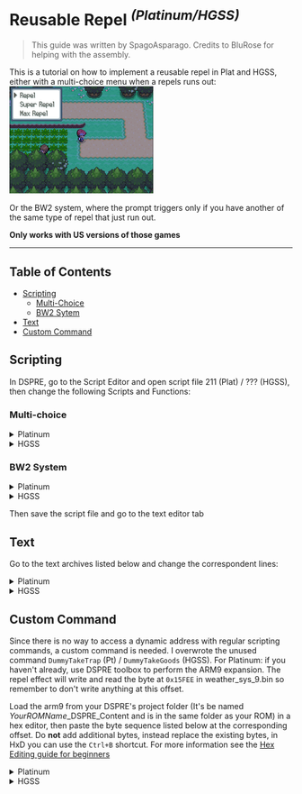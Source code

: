 # Reusable Repel <sup>*(Platinum/HGSS)*</sup>
> This guide was written by SpagoAsparago. Credits to BluRose for helping with the assembly.

This is a tutorial on how to implement a reusable repel in Plat and HGSS, either with a multi-choice menu when a repels runs out:
![](resources/pt_hgss-repel/repel.png)

Or the BW2 system, where the prompt triggers only if you have another of the same type of repel that just run out.

**Only works with US versions of those games**

--- 
## Table of Contents
* [Scripting](#section-1)
  * [Multi-Choice](#subsection)
  * [BW2 Sytem](#subsection-1)
* [Text](#section-2)
* [Custom Command](#section-3)

## Scripting

In DSPRE, go to the Script Editor and open script file 211 (Plat) / ??? (HGSS), then change the following Scripts and Functions:

### Multi-choice

<details>
 <summary>Platinum</summary>
 <p>Replace Script 33 with the following Script:

```
Script 33:
	PlayFanfare 1500
	LockAll 
    	CheckPlayerHasItem 79 1 0x800C
	CompareVarValue 0x800C 1
	JumpIf EQUAL Function#177
	CheckPlayerHasItem 76 1 0x800C
	CompareVarValue 0x800C 1
	JumpIf EQUAL Function#177
	CheckPlayerHasItem 77 1 0x800C
	CompareVarValue 0x800C 1
	JumpIf EQUAL Function#177
	Message 79
	WaitAB 
	CloseMessage 
	ReleaseAll 
End
``` 
 
Then go to the function tab and add the following functions:

```
Function 177:
    Message 75
	YesNoBox 0x800C
	CompareVarValue 0x800C 0
	JumpIf EQUAL Function#178
	CloseMessage 
	ReleaseAll 
End
 
Function 178:
    	CloseMessage 
	MultiStandardText 1 1 0 1 0x800C
	CheckPlayerHasItem 79 1 0x8000
	CompareVarValue 0x8000 1
	CallIf EQUAL Function#179
	CheckPlayerHasItem 76 1 0x8000
	CompareVarValue 0x8000 1
	CallIf EQUAL Function#180
	CheckPlayerHasItem 77 1 0x8000
	CompareVarValue 0x8000 1
	CallIf EQUAL Function#181
	ShowMulti 
	CompareVarValue 0x800C 0
	JumpIf EQUAL Function#182
	CompareVarValue 0x800C 1
	JumpIf EQUAL Function#183
	CompareVarValue 0x800C 2
	JumpIf EQUAL Function#184
	ReleaseAll 
End
 
Function 179:
    AddMultiOption 30 0
Return
 
Function 180:
    AddMultiOption 31 1
Return
 
Function 181:
    AddMultiOption 32 2
Return
 
Function 182:
    AdrsValueSet 0x023DFF28 100
	DummyTakeTrap 
    TakeItem 79 1 0x8000
	TextPlayerName 0
	TextItem 1 79
	Message 72
	WaitButton 
	CloseMessage
Return
 
Function 183:
    AdrsValueSet 0x023DFF28 150
	DummyTakeTrap 
    TakeItem 76 1 0x8000
	TextPlayerName 0
	TextItem 1 76
	Message 72
	WaitButton 
	CloseMessage
Return
 
Function 184:
    AdrsValueSet 0x023DFF28 250
	DummyTakeTrap 
    TakeItem 77 1 0x8000
	TextPlayerName 0
	TextItem 1 77
	Message 72
	WaitButton 
	CloseMessage 
Return
```
 </p>
</details>


<details>
 <summary>HGSS</summary>
 <p>Hi, I am the details you asked for. You can hide me as well.</p>
</details>

### BW2 System

<details>
 <summary>Platinum</summary>
 <p>Hi, I am the details you asked for. You can hide me as well.</p>
</details>


<details>
 <summary>HGSS</summary>
 <p>Hi, I am the details you asked for. You can hide me as well.</p>
</details>

Then save the script file and go to the text editor tab

## Text

Go to the text archives listed below and change the correspondent lines:

<details>
 <summary>Platinum</summary>
 <p>

* TextArchive 361:
   * Message 30: ```Repel```
   * Message 31: ```Super Repel```
   * Message 32: ```Max Repel```
* Text Archive 213 
   * Message 75: ```Repel’s effect wore off...\nWould you like to use another one?```
   * Message 72: ```\v0103ぁ\x0000\x0000 used the\n\v0108ぁ\x0001\x0000.\rWild Pokémon will be repelled.```

 </p>
</details>


<details>
 <summary>HGSS</summary>
 <p>Hi, I am the details you asked for. You can hide me as well.</p>
</details>


## Custom Command
Since there is no way to access a dynamic address with regular scripting commands, a custom command is needed. I overwrote the unused command `DummyTakeTrap` (Pt) / `DummyTakeGoods` (HGSS).
For Platinum: if you haven't already, use DSPRE toolbox to perform the ARM9 expansion. The repel effect will write and read the byte at
`0x15FEE` in weather_sys_9.bin so remember to don't write anything at this offset.

Load the arm9 from your DSPRE's project folder (It's be named *YourROMName*_DSPRE_Content and is in the same folder as your ROM) in a hex editor, then paste the byte sequence listed below at the corresponding offset.
Do **not** add additional bytes, instead replace the existing bytes, in HxD you can use the `Ctrl+B` shortcut. For more information see the [Hex Editing guide for beginners](link)

<details>
 <summary>Platinum</summary>
<p>
	
Offset: `0x4EAE8`
  
Byte Sequence: ```0B 48 01 68 0B 48 09 18 0B 48 02 78 0A 70 C0 46 C0 46 C0 46 C0 46 C0 46 C0 46 C0 46 C0 46 C0 46 C0 46 C0 46 C0 46 C0 46 C0 46 C0 46 C0 46 70 47 40 1D 10 02 87 80 00 00 28 FF 3D 02```
</p>
</details>


<details>
 <summary>HGSS</summary>
 <p>Hi, I am the details you asked for. You can hide me as well.</p>
</details>
